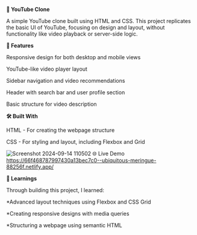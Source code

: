 **🎥 YouTube Clone**

A simple YouTube clone built using HTML and CSS. This project replicates the basic UI of YouTube, focusing on design and layout, without functionality like video playback or server-side logic.

**🚀 Features**

Responsive design for both desktop and mobile views

YouTube-like video player layout

Sidebar navigation and video recommendations

Header with search bar and user profile section

Basic structure for video description

**🛠️ Built With**

HTML - For creating the webpage structure

CSS - For styling and layout, including Flexbox and Grid


![Screenshot 2024-09-14 110502](https://github.com/user-attachments/assets/695031fe-a995-43af-ba87-39abfd220d81)
🌐 Live Demo
https://66f468787997430a13bec7c0--ubiquitous-meringue-88256f.netlify.app/

**📖 Learnings**

Through building this project, I learned:

*Advanced layout techniques using Flexbox and CSS Grid

*Creating responsive designs with media queries

*Structuring a webpage using semantic HTML
